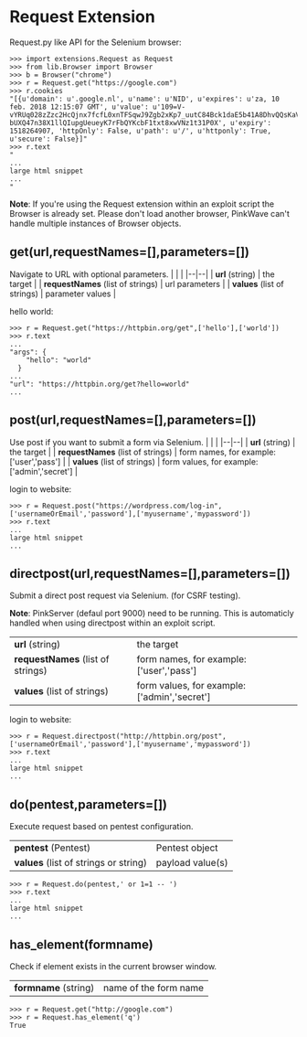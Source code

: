Request Extension
======

Request.py like API for the Selenium browser:

```
>>> import extensions.Request as Request
>>> from lib.Browser import Browser
>>> b = Browser("chrome")
>>> r = Request.get("https://google.com")
>>> r.cookies
"[{u'domain': u'.google.nl', u'name': u'NID', u'expires': u'za, 10 feb. 2018 12:15:07 GMT', u'value': u'109=V-vYRUq028zZzc2HcQjnx7fcfL0xnTFSqwJ9Zgb2xKp7_uutC84Bck1daE5b41A8DhvQQsKaVywL-bUXQ47n38X1llQIupgUeueyK7rFbQYKcbF1txt8xwVNz1t31P0X', u'expiry': 1518264907, 'httpOnly': False, u'path': u'/', u'httponly': True, u'secure': False}]"
>>> r.text
"
...
large html snippet
...
"
```

**Note**:
If you're using the Request extension within an exploit script the Browser is already set. Please don't load another browser, PinkWave can't handle multiple instances of Browser objects.

## get(url,requestNames=[],parameters=[])
Navigate to URL with optional parameters.
|  |  |
|--|--|
| **url** (string) | the target |
| **requestNames** (list of strings) | url parameters |
| **values** (list of strings) | parameter values |

hello world:
```
>>> r = Request.get("https://httpbin.org/get",['hello'],['world'])
>>> r.text
...
"args": {
    "hello": "world"
  }
...
"url": "https://httpbin.org/get?hello=world"
...
```


## post(url,requestNames=[],parameters=[])
Use post if you want to submit a form via Selenium.
|  |  |
|--|--|
| **url** (string) | the target |
| **requestNames** (list of strings) | form names, for example: ['user','pass'] |
| **values** (list of strings) | form values, for example: ['admin','secret'] |

login to website:
```
>>> r = Request.post("https://wordpress.com/log-in",['usernameOrEmail','password'],['myusername','mypassword'])
>>> r.text
...
large html snippet
...

```


## directpost(url,requestNames=[],parameters=[])
Submit a direct post request via Selenium. (for CSRF testing). 

**Note**: PinkServer (defaul port 9000) need to be running. This is automaticly handled when using directpost within an exploit script. 

|  |  |
|--|--|
| **url** (string) | the target |
| **requestNames** (list of strings) | form names, for example: ['user','pass'] |
| **values** (list of strings) | form values, for example: ['admin','secret'] |

login to website:
```
>>> r = Request.directpost("http://httpbin.org/post",['usernameOrEmail','password'],['myusername','mypassword'])
>>> r.text
...
large html snippet
...

```

## do(pentest,parameters=[])
Execute request based on pentest configuration.

|  |  |
|--|--|
| **pentest** (Pentest) | Pentest object |
| **values** (list of strings or string) | payload value(s) |

```
>>> r = Request.do(pentest,' or 1=1 -- ')
>>> r.text
...
large html snippet
...
```

## has_element(formname)
Check if element exists in the current browser window. 

|  |  |
|--|--|
| **formname** (string) | name of the form name |

```
>>> r = Request.get("http://google.com")
>>> r = Request.has_element('q')
True
```
